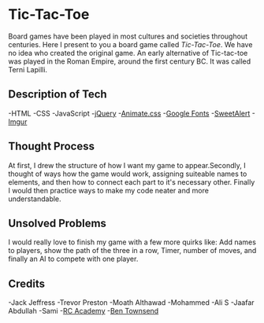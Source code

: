 # Tic-Tac-Toe
Board games have been played in most cultures and societies throughout centuries. Here I present to you a board game called _Tic-Tac-Toe_. We have no idea who created the original game. An early alternative of Tic-tac-toe was played in the Roman Empire, around the first century BC. It was called Terni Lapilli.
## Description of Tech
-HTML
-CSS
-JavaScript
-[jQuery](https://code.jquery.com/)
-[Animate.css](https://daneden.github.io/animate.css/)
-[Google Fonts](https://fonts.google.com/)
-[SweetAlert](https://sweetalert.js.org/)
-[Imgur](https://imgur.com/gallery/LVKvjL6)

## Thought Process
At first, I drew the structure of how I want my game to appear.Secondly, I thought of ways how the game would work, assigning suiteable names to elements, and then how to connect each part to it's necessary other. Finally I would then practice ways to make my code neater and more understandable.

## Unsolved Problems
I would really love to finish my game with a few more quirks like: Add names to players, show the path of the three in a row, Timer, number of moves, and finally an AI to compete with one player.
## Credits
-Jack Jeffress
-Trevor Preston
-Moath Althawad
-Mohammed
-Ali S
-Jaafar Abdullah
-Sami
-[RC Academy](https://www.youtube.com/watch?v=Pbuc-YA6CUk)
-[Ben Townsend](https://www.youtube.com/watch?v=o22gTp1Fob0)
